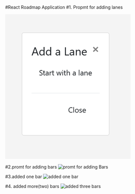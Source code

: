 #React Roadmap Application
#1. Propmt for adding lanes

![promt for adding Lane](https://github.com/rohan9695/Roadmap/blob/master/src/assets/Screenshots/1.PNG)

#2.promt for adding bars
![promt for adding Bars](Roadmap/src/assets/Screenshots/2.PNG)

#3.added one bar
![added one bar](Roadmap/src/assets/Screenshots/3.PNG)

#4. added more(two) bars
![added three bars](Roadmap/src/assets/Screenshots/4.PNG)
